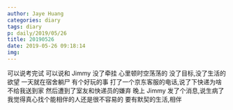 ```yaml
---
author: Jaye Huang
categories: diary
tags: diary
p: daily/2019/05/26
title: 20190526
date: 2019-05-26 09:18:14
img:
---
```


可以说考完试
可以说和 Jimmy 没了牵挂
心里顿时空荡荡的
没了目标,没了生活的欲望
一天就在宿舍躺尸
有个好玩的事
打了一个京东客服的电话,说了下快递为啥不给我送到家
然后遭到了室友和快递员的嫌弃
晚上 Jimmy 发了个消息,说生病了
我觉得真心找个能相伴的人还是很不容易的
要有默契的生活,相伴
